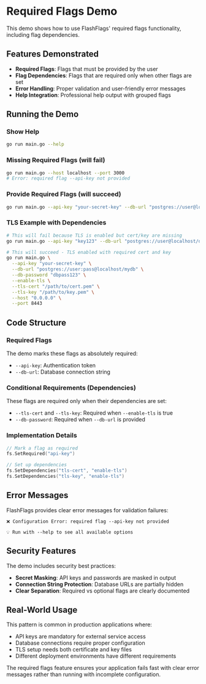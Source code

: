 # Required Flags Demo

This demo shows how to use FlashFlags' required flags functionality, including flag dependencies.

## Features Demonstrated

- **Required Flags**: Flags that must be provided by the user
- **Flag Dependencies**: Flags that are required only when other flags are set
- **Error Handling**: Proper validation and user-friendly error messages
- **Help Integration**: Professional help output with grouped flags

## Running the Demo

### Show Help
```bash
go run main.go --help
```

### Missing Required Flags (will fail)
```bash
go run main.go --host localhost --port 3000
# Error: required flag --api-key not provided
```

### Provide Required Flags (will succeed)
```bash
go run main.go --api-key "your-secret-key" --db-url "postgres://user@localhost/db"
```

### TLS Example with Dependencies
```bash
# This will fail because TLS is enabled but cert/key are missing
go run main.go --api-key "key123" --db-url "postgres://user@localhost/db" --enable-tls

# This will succeed - TLS enabled with required cert and key
go run main.go \
  --api-key "your-secret-key" \
  --db-url "postgres://user:pass@localhost/mydb" \
  --db-password "dbpass123" \
  --enable-tls \
  --tls-cert "/path/to/cert.pem" \
  --tls-key "/path/to/key.pem" \
  --host "0.0.0.0" \
  --port 8443
```

## Code Structure

### Required Flags
The demo marks these flags as absolutely required:
- `--api-key`: Authentication token
- `--db-url`: Database connection string

### Conditional Requirements (Dependencies)
These flags are required only when their dependencies are set:
- `--tls-cert` and `--tls-key`: Required when `--enable-tls` is true
- `--db-password`: Required when `--db-url` is provided

### Implementation Details

```go
// Mark a flag as required
fs.SetRequired("api-key")

// Set up dependencies
fs.SetDependencies("tls-cert", "enable-tls")
fs.SetDependencies("tls-key", "enable-tls")
```

## Error Messages

FlashFlags provides clear error messages for validation failures:

```
❌ Configuration Error: required flag --api-key not provided

💡 Run with --help to see all available options
```

## Security Features

The demo includes security best practices:
- **Secret Masking**: API keys and passwords are masked in output
- **Connection String Protection**: Database URLs are partially hidden
- **Clear Separation**: Required vs optional flags are clearly documented

## Real-World Usage

This pattern is common in production applications where:
- API keys are mandatory for external service access
- Database connections require proper configuration
- TLS setup needs both certificate and key files
- Different deployment environments have different requirements

The required flags feature ensures your application fails fast with clear error messages rather than running with incomplete configuration.

